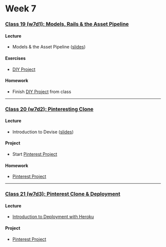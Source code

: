 # Week 7

### [Class 19 (w7d1): Models, Rails & the Asset Pipeline](./w7d1)

#### Lecture
* Models & the Asset Pipeline ([slides](./w7d1/slides/w7d1_lecture.pdf))

#### Exercises
* [DIY Project](./w7d1/exercises/diy.md)

#### Homework
* Finish [DIY Project](./w7d1/exercises/diy.md) from class

---

### [Class 20 (w7d2): Pinteresting Clone](./w7d2)

#### Lecture
* Introduction to Devise ([slides](./w7d2/slides/w7d2_lecture.pdf))

#### Project
* Start [Pinterest Project](https://github.com/rcacademy/pinteresting)

#### Homework
* [Pinterest Project](https://github.com/rcacademy/pinteresting)

---

### [Class 21 (w7d3): Pinterest Clone & Deployment](./w7d3)

#### Lecture
* [Introduction to Deployment with Heroku](https://github.com/rcacademy/pinteresting/heroku.md)

#### Project
* [Pinterest Project](https://github.com/rcacademy/pinteresting)
